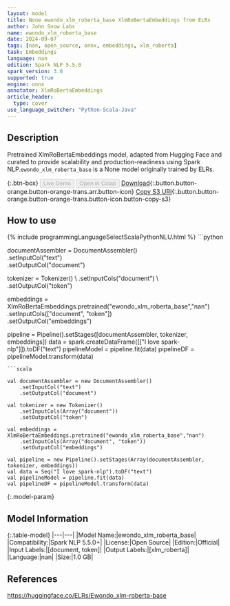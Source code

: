 ```yaml
---
layout: model
title: None ewondo_xlm_roberta_base XlmRoBertaEmbeddings from ELRs
author: John Snow Labs
name: ewondo_xlm_roberta_base
date: 2024-09-07
tags: [nan, open_source, onnx, embeddings, xlm_roberta]
task: Embeddings
language: nan
edition: Spark NLP 5.5.0
spark_version: 3.0
supported: true
engine: onnx
annotator: XlmRoBertaEmbeddings
article_header:
  type: cover
use_language_switcher: "Python-Scala-Java"
---
```


## Description

Pretrained XlmRoBertaEmbeddings model, adapted from Hugging Face and curated to provide scalability and production-readiness using Spark NLP.`ewondo_xlm_roberta_base` is a None model originally trained by ELRs.

{:.btn-box}
<button class="button button-orange" disabled>Live Demo</button>
<button class="button button-orange" disabled>Open in Colab</button>
[Download](https://s3.amazonaws.com/auxdata.johnsnowlabs.com/public/models/ewondo_xlm_roberta_base_nan_5.5.0_3.0_1725677465813.zip){:.button.button-orange.button-orange-trans.arr.button-icon}
[Copy S3 URI](s3://auxdata.johnsnowlabs.com/public/models/ewondo_xlm_roberta_base_nan_5.5.0_3.0_1725677465813.zip){:.button.button-orange.button-orange-trans.button-icon.button-copy-s3}

## How to use



<div class="tabs-box" markdown="1">
{% include programmingLanguageSelectScalaPythonNLU.html %}
```python
 
documentAssembler = DocumentAssembler() \
      .setInputCol("text") \
      .setOutputCol("document")
    
tokenizer = Tokenizer() \ 
      .setInputCols("document") \ 
      .setOutputCol("token")

embeddings = XlmRoBertaEmbeddings.pretrained("ewondo_xlm_roberta_base","nan") \
      .setInputCols(["document", "token"]) \
      .setOutputCol("embeddings")       
        
pipeline = Pipeline().setStages([documentAssembler, tokenizer, embeddings])
data = spark.createDataFrame([["I love spark-nlp"]]).toDF("text")
pipelineModel = pipeline.fit(data)
pipelineDF = pipelineModel.transform(data)

```
```scala

val documentAssembler = new DocumentAssembler() 
    .setInputCol("text") 
    .setOutputCol("document")
    
val tokenizer = new Tokenizer() 
    .setInputCols(Array("document"))
    .setOutputCol("token")

val embeddings = XlmRoBertaEmbeddings.pretrained("ewondo_xlm_roberta_base","nan") 
    .setInputCols(Array("document", "token")) 
    .setOutputCol("embeddings")

val pipeline = new Pipeline().setStages(Array(documentAssembler, tokenizer, embeddings))
val data = Seq("I love spark-nlp").toDF("text")
val pipelineModel = pipeline.fit(data)
val pipelineDF = pipelineModel.transform(data)

```
</div>

{:.model-param}
## Model Information

{:.table-model}
|---|---|
|Model Name:|ewondo_xlm_roberta_base|
|Compatibility:|Spark NLP 5.5.0+|
|License:|Open Source|
|Edition:|Official|
|Input Labels:|[document, token]|
|Output Labels:|[xlm_roberta]|
|Language:|nan|
|Size:|1.0 GB|

## References

https://huggingface.co/ELRs/Ewondo_xlm-roberta-base